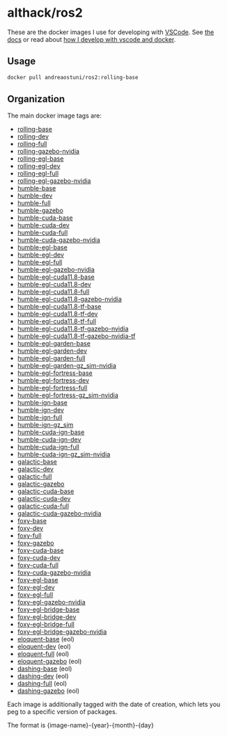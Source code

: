 # althack/ros2

These are the docker images I use for developing with [VSCode](https://code.visualstudio.com/).
See [the docs](https://andreaostuni.github.io/dockerfiles) or read about  [how I develop with vscode and docker](https://www.allisonthackston.com/articles/docker_development.html).

## Usage

```bash
docker pull andreaostuni/ros2:rolling-base
```

## Organization

The main docker image tags are:

* [rolling-base](https://github.com/andreaostuni/dockerfiles/blob/main/ros2/rolling.Dockerfile)
* [rolling-dev](https://github.com/andreaostuni/dockerfiles/blob/main/ros2/rolling.Dockerfile)
* [rolling-full](https://github.com/andreaostuni/dockerfiles/blob/main/ros2/rolling.Dockerfile)
* [rolling-gazebo-nvidia](https://github.com/andreaostuni/dockerfiles/blob/main/ros2/rolling.Dockerfile)
* [rolling-egl-base](https://github.com/andreaostuni/dockerfiles/blob/main/ros2/rolling-egl.Dockerfile)
* [rolling-egl-dev](https://github.com/andreaostuni/dockerfiles/blob/main/ros2/rolling-egl.Dockerfile)
* [rolling-egl-full](https://github.com/andreaostuni/dockerfiles/blob/main/ros2/rolling-egl.Dockerfile)
* [rolling-egl-gazebo-nvidia](https://github.com/andreaostuni/dockerfiles/blob/main/ros2/rolling-egl.Dockerfile)
* [humble-base](https://github.com/andreaostuni/dockerfiles/blob/main/ros2/humble.Dockerfile)
* [humble-dev](https://github.com/andreaostuni/dockerfiles/blob/main/ros2/humble.Dockerfile)
* [humble-full](https://github.com/andreaostuni/dockerfiles/blob/main/ros2/humble.Dockerfile)
* [humble-gazebo](https://github.com/andreaostuni/dockerfiles/blob/main/ros2/humble.Dockerfile)
* [humble-cuda-base](https://github.com/andreaostuni/dockerfiles/blob/main/ros2/humble-cuda.Dockerfile)
* [humble-cuda-dev](https://github.com/andreaostuni/dockerfiles/blob/main/ros2/humble-cuda.Dockerfile)
* [humble-cuda-full](https://github.com/andreaostuni/dockerfiles/blob/main/ros2/humble-cuda.Dockerfile)
* [humble-cuda-gazebo-nvidia](https://github.com/andreaostuni/dockerfiles/blob/main/ros2/humble-cuda.Dockerfile)
* [humble-egl-base](https://github.com/andreaostuni/dockerfiles/blob/main/ros2/humble-egl.Dockerfile)
* [humble-egl-dev](https://github.com/andreaostuni/dockerfiles/blob/main/ros2/humble-egl.Dockerfile)
* [humble-egl-full](https://github.com/andreaostuni/dockerfiles/blob/main/ros2/humble-egl.Dockerfile)
* [humble-egl-gazebo-nvidia](https://github.com/andreaostuni/dockerfiles/blob/main/ros2/humble-egl.Dockerfile)
* [humble-egl-cuda11.8-base](https://github.com/andreaostuni/dockerfiles/blob/main/ros2/humble-egl-cuda11.8.Dockerfile)
* [humble-egl-cuda11.8-dev](https://github.com/andreaostuni/dockerfiles/blob/main/ros2/humble-egl-cuda11.8.Dockerfile)
* [humble-egl-cuda11.8-full](https://github.com/andreaostuni/dockerfiles/blob/main/ros2/humble-egl-cuda11.8.Dockerfile)
* [humble-egl-cuda11.8-gazebo-nvidia](https://github.com/andreaostuni/dockerfiles/blob/main/ros2/humble-egl-cuda11.8.Dockerfile)
* [humble-egl-cuda11.8-tf-base](https://github.com/andreaostuni/dockerfiles/blob/main/ros2/humble-egl-cuda11.8-tf.Dockerfile)
* [humble-egl-cuda11.8-tf-dev](https://github.com/andreaostuni/dockerfiles/blob/main/ros2/humble-egl-cuda11.8-tf.Dockerfile)
* [humble-egl-cuda11.8-tf-full](https://github.com/andreaostuni/dockerfiles/blob/main/ros2/humble-egl-cuda11.8-tf.Dockerfile)
* [humble-egl-cuda11.8-tf-gazebo-nvidia](https://github.com/andreaostuni/dockerfiles/blob/main/ros2/humble-egl-cuda11.8-tf.Dockerfile)
* [humble-egl-cuda11.8-tf-gazebo-nvidia-tf](https://github.com/andreaostuni/dockerfiles/blob/main/ros2/humble-egl-cuda11.8-tf.Dockerfile)
* [humble-egl-garden-base](https://github.com/andreaostuni/dockerfiles/blob/main/ros2/humble-egl-garden.Dockerfile)
* [humble-egl-garden-dev](https://github.com/andreaostuni/dockerfiles/blob/main/ros2/humble-egl-garden.Dockerfile)
* [humble-egl-garden-full](https://github.com/andreaostuni/dockerfiles/blob/main/ros2/humble-egl-garden.Dockerfile)
* [humble-egl-garden-gz_sim-nvidia](https://github.com/andreaostuni/dockerfiles/blob/main/ros2/humble-egl-garden.Dockerfile)
* [humble-egl-fortress-base](https://github.com/andreaostuni/dockerfiles/blob/main/ros2/humble-egl-fortress.Dockerfile)
* [humble-egl-fortress-dev](https://github.com/andreaostuni/dockerfiles/blob/main/ros2/humble-egl-fortress.Dockerfile)
* [humble-egl-fortress-full](https://github.com/andreaostuni/dockerfiles/blob/main/ros2/humble-egl-fortress.Dockerfile)
* [humble-egl-fortress-gz_sim-nvidia](https://github.com/andreaostuni/dockerfiles/blob/main/ros2/humble-egl-fortress.Dockerfile)
* [humble-ign-base](https://github.com/andreaostuni/dockerfiles/blob/main/ros2/humble-ign.Dockerfile)
* [humble-ign-dev](https://github.com/andreaostuni/dockerfiles/blob/main/ros2/humble-ign.Dockerfile)
* [humble-ign-full](https://github.com/andreaostuni/dockerfiles/blob/main/ros2/humble-ign.Dockerfile)
* [humble-ign-gz_sim](https://github.com/andreaostuni/dockerfiles/blob/main/ros2/humble-ign.Dockerfile)
* [humble-cuda-ign-base](https://github.com/andreaostuni/dockerfiles/blob/main/ros2/humble-cuda-ign.Dockerfile)
* [humble-cuda-ign-dev](https://github.com/andreaostuni/dockerfiles/blob/main/ros2/humble-cuda-ign.Dockerfile)
* [humble-cuda-ign-full](https://github.com/andreaostuni/dockerfiles/blob/main/ros2/humble-cuda-ign.Dockerfile)
* [humble-cuda-ign-gz_sim-nvidia](https://github.com/andreaostuni/dockerfiles/blob/main/ros2/humble-cuda-ign.Dockerfile)
* [galactic-base](https://github.com/andreaostuni/dockerfiles/blob/main/ros2/galactic.Dockerfile)
* [galactic-dev](https://github.com/andreaostuni/dockerfiles/blob/main/ros2/galactic.Dockerfile)
* [galactic-full](https://github.com/andreaostuni/dockerfiles/blob/main/ros2/galactic.Dockerfile)
* [galactic-gazebo](https://github.com/andreaostuni/dockerfiles/blob/main/ros2/galactic.Dockerfile)
* [galactic-cuda-base](https://github.com/andreaostuni/dockerfiles/blob/main/ros2/galactic-cuda.Dockerfile)
* [galactic-cuda-dev](https://github.com/andreaostuni/dockerfiles/blob/main/ros2/galactic-cuda.Dockerfile)
* [galactic-cuda-full](https://github.com/andreaostuni/dockerfiles/blob/main/ros2/galactic-cuda.Dockerfile)
* [galactic-cuda-gazebo-nvidia](https://github.com/andreaostuni/dockerfiles/blob/main/ros2/galactic-cuda.Dockerfile)
* [foxy-base](https://github.com/andreaostuni/dockerfiles/blob/main/ros2/foxy.Dockerfile)
* [foxy-dev](https://github.com/andreaostuni/dockerfiles/blob/main/ros2/foxy.Dockerfile)
* [foxy-full](https://github.com/andreaostuni/dockerfiles/blob/main/ros2/foxy.Dockerfile)
* [foxy-gazebo](https://github.com/andreaostuni/dockerfiles/blob/main/ros2/foxy.Dockerfile)
* [foxy-cuda-base](https://github.com/andreaostuni/dockerfiles/blob/main/ros2/foxy-cuda.Dockerfile)
* [foxy-cuda-dev](https://github.com/andreaostuni/dockerfiles/blob/main/ros2/foxy-cuda.Dockerfile)
* [foxy-cuda-full](https://github.com/andreaostuni/dockerfiles/blob/main/ros2/foxy-cuda.Dockerfile)
* [foxy-cuda-gazebo-nvidia](https://github.com/andreaostuni/dockerfiles/blob/main/ros2/foxy-cuda.Dockerfile)
* [foxy-egl-base](https://github.com/andreaostuni/dockerfiles/blob/main/ros2/foxy-egl.Dockerfile)
* [foxy-egl-dev](https://github.com/andreaostuni/dockerfiles/blob/main/ros2/foxy-egl.Dockerfile)
* [foxy-egl-full](https://github.com/andreaostuni/dockerfiles/blob/main/ros2/foxy-egl.Dockerfile)
* [foxy-egl-gazebo-nvidia](https://github.com/andreaostuni/dockerfiles/blob/main/ros2/foxy-egl.Dockerfile)
* [foxy-egl-bridge-base](https://github.com/andreaostuni/dockerfiles/blob/main/ros2/foxy-egl-bridge.Dockerfile)
* [foxy-egl-bridge-dev](https://github.com/andreaostuni/dockerfiles/blob/main/ros2/foxy-egl-bridge.Dockerfile)
* [foxy-egl-bridge-full](https://github.com/andreaostuni/dockerfiles/blob/main/ros2/foxy-egl-bridge.Dockerfile)
* [foxy-egl-bridge-gazebo-nvidia](https://github.com/andreaostuni/dockerfiles/blob/main/ros2/foxy-egl-bridge.Dockerfile)
* [eloquent-base](https://github.com/andreaostuni/dockerfiles/blob/main/ros2/eloquent.Dockerfile) (eol)
* [eloquent-dev](https://github.com/andreaostuni/dockerfiles/blob/main/ros2/eloquent.Dockerfile) (eol)
* [eloquent-full](https://github.com/andreaostuni/dockerfiles/blob/main/ros2/eloquent.Dockerfile) (eol)
* [eloquent-gazebo](https://github.com/andreaostuni/dockerfiles/blob/main/ros2/eloquent.Dockerfile) (eol)
* [dashing-base](https://github.com/andreaostuni/dockerfiles/blob/main/ros2/dashing.Dockerfile) (eol)
* [dashing-dev](https://github.com/andreaostuni/dockerfiles/blob/main/ros2/dashing.Dockerfile) (eol)
* [dashing-full](https://github.com/andreaostuni/dockerfiles/blob/main/ros2/dashing.Dockerfile) (eol)
* [dashing-gazebo](https://github.com/andreaostuni/dockerfiles/blob/main/ros2/dashing.Dockerfile) (eol)

Each image is additionally tagged with the date of creation, which lets you peg to a specific version of packages.

The format is {image-name}-{year}-{month}-{day}